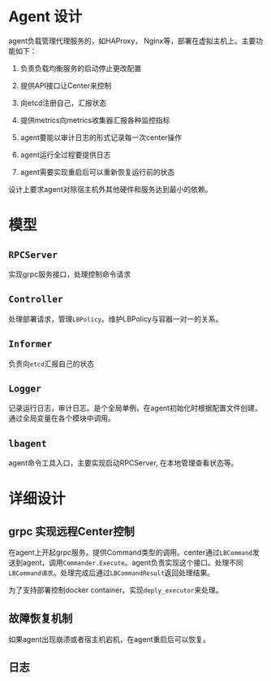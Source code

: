 Agent 设计
===
agent负载管理代理服务的，如HAProxy， Nginx等，部署在虚拟主机上。主要功能如下：

1. 负责负载均衡服务的启动停止更改配置

2. 提供API接口让Center来控制

3. 向etcd注册自己，汇报状态

4. 提供metrics向metrics收集器汇报各种监控指标

5. agent要能以审计日志的形式记录每一次center操作

6. agent运行全过程要提供日志

7. agent需要实现重启后可以重新恢复运行前的状态

设计上要求agent对除宿主机外其他硬件和服务达到最小的依赖。

# 模型
## `RPCServer` 
实现grpc服务接口，处理控制命令请求

## `Controller`
处理部署请求，管理`LBPolicy`。维护LBPolicy与容器一对一的关系。

## `Informer`
负责向`etcd`汇报自己的状态

## `Logger`
记录运行日志，审计日志。是个全局单例，在agent初始化时根据配置文件创建。通过全局变量在各个模块中调用。

## `lbagent`
agent命令工具入口，主要实现启动RPCServer, 在本地管理查看状态等。
# 详细设计
## grpc 实现远程Center控制
在agent上开起grpc服务。提供Command类型的调用。center通过`LBCommand`发送到agent，调用`Commander.Execute`。agent负责实现这个接口。处理不同`LBCommand请求`。处理完成后通过`LBCommandResult`返回处理结果。

为了支持部署控制docker container。实现`deply_executor`来处理。


## 故障恢复机制
如果agent出现崩溃或者宿主机宕机，在agent重启后可以恢复。
## 日志
